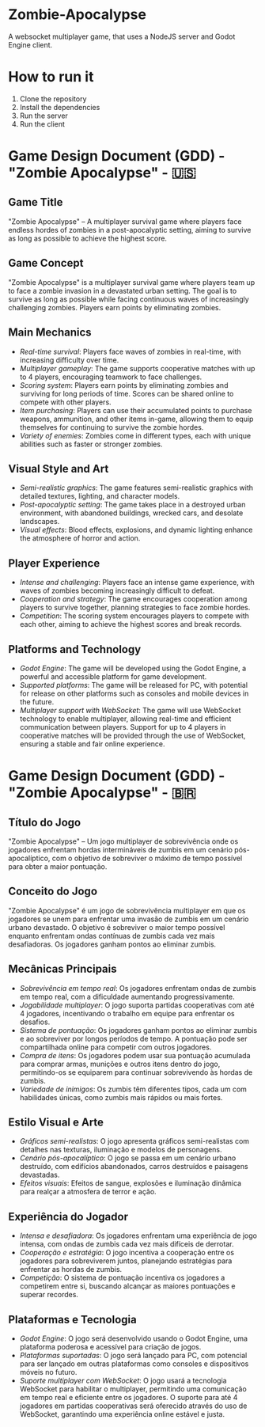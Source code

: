 # Zombie-Apocalypse

A websocket multiplayer game, that uses a NodeJS server and Godot Engine client.

# How to run it

1. Clone the repository
2. Install the dependencies
3. Run the server
4. Run the client

# Game Design Document (GDD) - "Zombie Apocalypse" - 🇺🇸

## Game Title

"Zombie Apocalypse" – A multiplayer survival game where players face endless hordes of zombies in a post-apocalyptic setting, aiming to survive as long as possible to achieve the highest score.

## Game Concept

"Zombie Apocalypse" is a multiplayer survival game where players team up to face a zombie invasion in a devastated urban setting. The goal is to survive as long as possible while facing continuous waves of increasingly challenging zombies. Players earn points by eliminating zombies.

## Main Mechanics

- _Real-time survival_: Players face waves of zombies in real-time, with increasing difficulty over time.
- _Multiplayer gameplay_: The game supports cooperative matches with up to 4 players, encouraging teamwork to face challenges.
- _Scoring system_: Players earn points by eliminating zombies and surviving for long periods of time. Scores can be shared online to compete with other players.
- _Item purchasing_: Players can use their accumulated points to purchase weapons, ammunition, and other items in-game, allowing them to equip themselves for continuing to survive the zombie hordes.
- _Variety of enemies_: Zombies come in different types, each with unique abilities such as faster or stronger zombies.

## Visual Style and Art

- _Semi-realistic graphics_: The game features semi-realistic graphics with detailed textures, lighting, and character models.
- _Post-apocalyptic setting_: The game takes place in a destroyed urban environment, with abandoned buildings, wrecked cars, and desolate landscapes.
- _Visual effects_: Blood effects, explosions, and dynamic lighting enhance the atmosphere of horror and action.

## Player Experience

- _Intense and challenging_: Players face an intense game experience, with waves of zombies becoming increasingly difficult to defeat.
- _Cooperation and strategy_: The game encourages cooperation among players to survive together, planning strategies to face zombie hordes.
- _Competition_: The scoring system encourages players to compete with each other, aiming to achieve the highest scores and break records.

## Platforms and Technology

- _Godot Engine_: The game will be developed using the Godot Engine, a powerful and accessible platform for game development.
- _Supported platforms_: The game will be released for PC, with potential for release on other platforms such as consoles and mobile devices in the future.
- _Multiplayer support with WebSocket_: The game will use WebSocket technology to enable multiplayer, allowing real-time and efficient communication between players. Support for up to 4 players in cooperative matches will be provided through the use of WebSocket, ensuring a stable and fair online experience.

# Game Design Document (GDD) - "Zombie Apocalypse" - 🇧🇷

## Título do Jogo

"Zombie Apocalypse" – Um jogo multiplayer de sobrevivência onde os jogadores enfrentam hordas intermináveis de zumbis em um cenário pós-apocalíptico, com o objetivo de sobreviver o máximo de tempo possível para obter a maior pontuação.

## Conceito do Jogo

"Zombie Apocalypse" é um jogo de sobrevivência multiplayer em que os jogadores se unem para enfrentar uma invasão de zumbis em um cenário urbano devastado. O objetivo é sobreviver o maior tempo possível enquanto enfrentam ondas contínuas de zumbis cada vez mais desafiadoras. Os jogadores ganham pontos ao eliminar zumbis.

## Mecânicas Principais

- _Sobrevivência em tempo real_: Os jogadores enfrentam ondas de zumbis em tempo real, com a dificuldade aumentando progressivamente.
- _Jogabilidade multiplayer_: O jogo suporta partidas cooperativas com até 4 jogadores, incentivando o trabalho em equipe para enfrentar os desafios.
- _Sistema de pontuação_: Os jogadores ganham pontos ao eliminar zumbis e ao sobreviver por longos períodos de tempo. A pontuação pode ser compartilhada online para competir com outros jogadores.
- _Compra de itens_: Os jogadores podem usar sua pontuação acumulada para comprar armas, munições e outros itens dentro do jogo, permitindo-os se equiparem para continuar sobrevivendo às hordas de zumbis.
- _Variedade de inimigos_: Os zumbis têm diferentes tipos, cada um com habilidades únicas, como zumbis mais rápidos ou mais fortes.

## Estilo Visual e Arte

- _Gráficos semi-realistas_: O jogo apresenta gráficos semi-realistas com detalhes nas texturas, iluminação e modelos de personagens.
- _Cenário pós-apocalíptico_: O jogo se passa em um cenário urbano destruído, com edifícios abandonados, carros destruídos e paisagens devastadas.
- _Efeitos visuais_: Efeitos de sangue, explosões e iluminação dinâmica para realçar a atmosfera de terror e ação.

## Experiência do Jogador

- _Intensa e desafiadora_: Os jogadores enfrentam uma experiência de jogo intensa, com ondas de zumbis cada vez mais difíceis de derrotar.
- _Cooperação e estratégia_: O jogo incentiva a cooperação entre os jogadores para sobreviverem juntos, planejando estratégias para enfrentar as hordas de zumbis.
- _Competição_: O sistema de pontuação incentiva os jogadores a competirem entre si, buscando alcançar as maiores pontuações e superar recordes.

## Plataformas e Tecnologia

- _Godot Engine_: O jogo será desenvolvido usando o Godot Engine, uma plataforma poderosa e acessível para criação de jogos.
- _Plataformas suportadas_: O jogo será lançado para PC, com potencial para ser lançado em outras plataformas como consoles e dispositivos móveis no futuro.
- _Suporte multiplayer com WebSocket_: O jogo usará a tecnologia WebSocket para habilitar o multiplayer, permitindo uma comunicação em tempo real e eficiente entre os jogadores. O suporte para até 4 jogadores em partidas cooperativas será oferecido através do uso de WebSocket, garantindo uma experiência online estável e justa.
